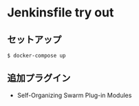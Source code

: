 
# Jenkinsfile try out

## セットアップ

```
$ docker-compose up
```

## 追加プラグイン

* Self-Organizing Swarm Plug-in Modules

